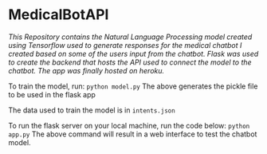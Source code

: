 ﻿# MedicalBotAPI
_This Repository contains the Natural Language Processing model created using Tensorflow used to generate responses for the medical chatbot I created based on some of the users input from the chatbot. Flask was used to create the backend that hosts the API used to connect the model to the chatbot. The app was finally hosted on heroku._

To train the model, run:
`python model.py`
The above generates the pickle file to be used in the flask app

The data used to train the model is in `intents.json`

To run the flask server on your local machine, run the code below:
`python app.py`
The above command will result in a web interface to test the chatbot model.


